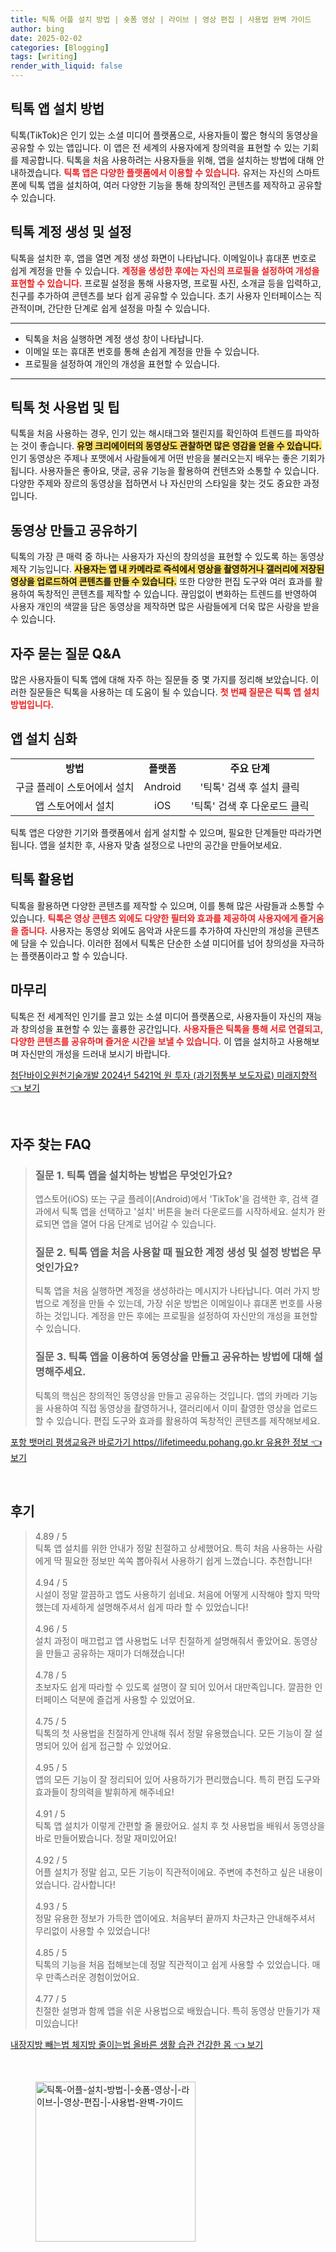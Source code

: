 ```yaml
---
title: 틱톡 어플 설치 방법 | 숏폼 영상 | 라이브 | 영상 편집 | 사용법 완벽 가이드
author: bing
date: 2025-02-02
categories: [Blogging]
tags: [writing]
render_with_liquid: false
---
```



<h2 id='틱톡 앱 설치 방법'>틱톡 앱 설치 방법</h2>

<p>틱톡(TikTok)은 인기 있는 소셜 미디어 플랫폼으로, 사용자들이 짧은 형식의 동영상을 공유할 수 있는 앱입니다. 이 앱은 전 세계의 사용자에게 창의력을 표현할 수 있는 기회를 제공합니다. 틱톡을 처음 사용하려는 사용자들을 위해, 앱을 설치하는 방법에 대해 안내하겠습니다. <b><span style="color: #ee2323;">틱톡 앱은 다양한 플랫폼에서 이용할 수 있습니다.</span></b> 유저는 자신의 스마트폰에 틱톡 앱을 설치하여, 여러 다양한 기능을 통해 창의적인 콘텐츠를 제작하고 공유할 수 있습니다.</p>

<h2 id='틱톡 계정 생성 및 설정'>틱톡 계정 생성 및 설정</h2>

<p>틱톡을 설치한 후, 앱을 열면 계정 생성 화면이 나타납니다. 이메일이나 휴대폰 번호로 쉽게 계정을 만들 수 있습니다. <b><span style="color: #ee2323;">계정을 생성한 후에는 자신의 프로필을 설정하여 개성을 표현할 수 있습니다.</span></b> 프로필 설정을 통해 사용자명, 프로필 사진, 소개글 등을 입력하고, 친구를 추가하여 콘텐츠를 보다 쉽게 공유할 수 있습니다. 초기 사용자 인터페이스는 직관적이며, 간단한 단계로 쉽게 설정을 마칠 수 있습니다.</p>

<hr />

<ul>
    <li>틱톡을 처음 실행하면 계정 생성 창이 나타납니다.</li>
    <li>이메일 또는 휴대폰 번호를 통해 손쉽게 계정을 만들 수 있습니다.</li>
    <li>프로필을 설정하여 개인의 개성을 표현할 수 있습니다.</li>
</ul>

<hr />

<h2 id='틱톡 첫 사용법 및 팁'>틱톡 첫 사용법 및 팁</h2>

<p>틱톡을 처음 사용하는 경우, 인기 있는 해시태그와 챌린지를 확인하여 트렌드를 파악하는 것이 좋습니다. <b><span style="background-color: #ffe066;">유명 크리에이터의 동영상도 관찰하면 많은 영감을 얻을 수 있습니다.</span></b> 인기 동영상은 주제나 포맷에서 사람들에게 어떤 반응을 불러오는지 배우는 좋은 기회가 됩니다. 사용자들은 좋아요, 댓글, 공유 기능을 활용하여 컨텐츠와 소통할 수 있습니다. 다양한 주제와 장르의 동영상을 접하면서 나 자신만의 스타일을 찾는 것도 중요한 과정입니다.</p>

<h2 id='동영상 만들고 공유하기'>동영상 만들고 공유하기</h2>

<p>틱톡의 가장 큰 매력 중 하나는 사용자가 자신의 창의성을 표현할 수 있도록 하는 동영상 제작 기능입니다. <b><span style="background-color: #ffe066;">사용자는 앱 내 카메라로 즉석에서 영상을 촬영하거나 갤러리에 저장된 영상을 업로드하여 콘텐츠를 만들 수 있습니다.</span></b> 또한 다양한 편집 도구와 여러 효과를 활용하여 독창적인 콘텐츠를 제작할 수 있습니다. 끊임없이 변화하는 트렌드를 반영하여 사용자 개인의 색깔을 담은 동영상을 제작하면 많은 사람들에게 더욱 많은 사랑을 받을 수 있습니다.</p>

<h2 id='자주 묻는 질문 Q&A'>자주 묻는 질문 Q&A</h2>

<p>많은 사용자들이 틱톡 앱에 대해 자주 하는 질문들 중 몇 가지를 정리해 보았습니다. 이러한 질문들은 틱톡을 사용하는 데 도움이 될 수 있습니다. <b><span style="color: #ee2323;">첫 번째 질문은 틱톡 앱 설치 방법입니다.</span></b></p>

<h2 id='앱 설치 심화'>앱 설치 심화</h2>

<table>
    <tr>
        <td style="text-align: center; height: 17px;"><b>방법</b></td>
        <td style="text-align: center; height: 17px;"><b>플랫폼</b></td>
        <td style="text-align: center; height: 17px;"><b>주요 단계</b></td>
    </tr>
    <tr>
        <td style="text-align: center; height: 17px;">구글 플레이 스토어에서 설치</td>
        <td style="text-align: center; height: 17px;">Android</td>
        <td style="text-align: center; height: 17px;">'틱톡' 검색 후 설치 클릭</td>
    </tr>
    <tr>
        <td style="text-align: center; height: 17px;">앱 스토어에서 설치</td>
        <td style="text-align: center; height: 17px;">iOS</td>
        <td style="text-align: center; height: 17px;">'틱톡' 검색 후 다운로드 클릭</td>
    </tr>
</table>

<p>틱톡 앱은 다양한 기기와 플랫폼에서 쉽게 설치할 수 있으며, 필요한 단계들만 따라가면 됩니다. 앱을 설치한 후, 사용자 맞춤 설정으로 나만의 공간을 만들어보세요.</p>

<h2 id='틱톡 활용법'>틱톡 활용법</h2>

<p>틱톡을 활용하면 다양한 콘텐츠를 제작할 수 있으며, 이를 통해 많은 사람들과 소통할 수 있습니다. <b><span style="color: #ee2323;">틱톡은 영상 콘텐츠 외에도 다양한 필터와 효과를 제공하여 사용자에게 즐거움을 줍니다.</span></b> 사용자는 동영상 외에도 음악과 사운드를 추가하여 자신만의 개성을 콘텐츠에 담을 수 있습니다. 이러한 점에서 틱톡은 단순한 소셜 미디어를 넘어 창의성을 자극하는 플랫폼이라고 할 수 있습니다.</p>

<h2 id='마무리'>마무리</h2>

<p>틱톡은 전 세계적인 인기를 끌고 있는 소셜 미디어 플랫폼으로, 사용자들이 자신의 재능과 창의성을 표현할 수 있는 훌륭한 공간입니다. <b><span style="color: #ee2323;">사용자들은 틱톡을 통해 서로 연결되고, 다양한 콘텐츠를 공유하며 즐거운 시간을 보낼 수 있습니다.</span></b> 이 앱을 설치하고 사용해보며 자신만의 개성을 드러내 보시기 바랍니다.</p>


<p><a class="click-button" title="첨단바이오원천기술개발 2024년 5421억 원 투자 (과기정통부 보도자료) 미래지향적" href="https://aptwhite.github.io/posts/%EC%B2%A8%EB%8B%A8%EB%B0%94%EC%9D%B4%EC%98%A4%EC%9B%90%EC%B2%9C%EA%B8%B0%EC%88%A0%EA%B0%9C%EB%B0%9C-2024%EB%85%84-5421%EC%96%B5-%EC%9B%90-%ED%88%AC%EC%9E%90-(%EA%B3%BC%EA%B8%B0%EC%A0%95%ED%86%B5%EB%B6%80-%EB%B3%B4%EB%8F%84%EC%9E%90%EB%A3%8C)-%EB%AF%B8%EB%9E%98%EC%A7%80%ED%96%A5%EC%A0%81/" rel="dofollow">첨단바이오원천기술개발 2024년 5421억 원 투자 (과기정통부 보도자료) 미래지향적 👈 보기</a></p><br>
<h2 id='자주_찾는_FAQ'>자주 찾는 FAQ</h2>
<div itemscope="" itemtype="https://schema.org/FAQPage"> 
<blockquote> 
<div itemscope="" itemprop="mainEntity" itemtype="https://schema.org/Question"> 
<h3 itemprop="name">질문 1. 틱톡 앱을 설치하는 방법은 무엇인가요?</h3> 
<div itemscope="" itemprop="acceptedAnswer" itemtype="https://schema.org/Answer"> 
<span itemprop="text"> 
<p>앱스토어(iOS) 또는 구글 플레이(Android)에서 'TikTok'을 검색한 후, 검색 결과에서 틱톡 앱을 선택하고 '설치' 버튼을 눌러 다운로드를 시작하세요. 설치가 완료되면 앱을 열어 다음 단계로 넘어갈 수 있습니다.</p> 
</span> 
</div> 
</div> 
<div itemscope="" itemprop="mainEntity" itemtype="https://schema.org/Question"> 
<h3 itemprop="name">질문 2. 틱톡 앱을 처음 사용할 때 필요한 계정 생성 및 설정 방법은 무엇인가요?</h3> 
<div itemscope="" itemprop="acceptedAnswer" itemtype="https://schema.org/Answer"> 
<span itemprop="text"> 
<p>틱톡 앱을 처음 실행하면 계정을 생성하라는 메시지가 나타납니다. 여러 가지 방법으로 계정을 만들 수 있는데, 가장 쉬운 방법은 이메일이나 휴대폰 번호를 사용하는 것입니다. 계정을 만든 후에는 프로필을 설정하여 자신만의 개성을 표현할 수 있습니다.</p> 
</span> 
</div> 
</div> 
<div itemscope="" itemprop="mainEntity" itemtype="https://schema.org/Question"> 
<h3 itemprop="name">질문 3. 틱톡 앱을 이용하여 동영상을 만들고 공유하는 방법에 대해 설명해주세요.</h3> 
<div itemscope="" itemprop="acceptedAnswer" itemtype="https://schema.org/Answer"> 
<span itemprop="text"> 
<p>틱톡의 핵심은 창의적인 동영상을 만들고 공유하는 것입니다. 앱의 카메라 기능을 사용하여 직접 동영상을 촬영하거나, 갤러리에서 이미 촬영한 영상을 업로드할 수 있습니다. 편집 도구와 효과를 활용하여 독창적인 콘텐츠를 제작해보세요.</p> 
</span> 
</div> 
</div> 
</blockquote> 
</div>
<p><a class="click-button" title="포항 뱃머리 평생교육관 바로가기 https//lifetimeedu.pohang.go.kr 유용한 정보" href="https://aptwhite.github.io/posts/%ED%8F%AC%ED%95%AD-%EB%B1%83%EB%A8%B8%EB%A6%AC-%ED%8F%89%EC%83%9D%EA%B5%90%EC%9C%A1%EA%B4%80-%EB%B0%94%EB%A1%9C%EA%B0%80%EA%B8%B0-httpslifetimeedu.pohang.go.kr-%EC%9C%A0%EC%9A%A9%ED%95%9C-%EC%A0%95%EB%B3%B4/" rel="dofollow">포항 뱃머리 평생교육관 바로가기 https//lifetimeedu.pohang.go.kr 유용한 정보 👈 보기</a></p><br>
<h2 id='후기'>후기</h2>
<div itemscope itemtype="https://schema.org/Product">
  <blockquote>
  <div itemprop="review" itemscope itemtype="https://schema.org/Review">
      <div itemprop="reviewRating" itemscope itemtype="https://schema.org/Rating"> <span itemprop="ratingValue">4.89</span> / <span itemprop="bestRating">5</span> </div>
      <span itemprop="reviewBody">틱톡 앱 설치를 위한 안내가 정말 친절하고 상세했어요. 특히 처음 사용하는 사람에게 딱 필요한 정보만 쏙쏙 뽑아줘서 사용하기 쉽게 느꼈습니다. 추천합니다!</span>
  </div>
  <br>
  <div itemprop="review" itemscope itemtype="https://schema.org/Review">
      <div itemprop="reviewRating" itemscope itemtype="https://schema.org/Rating"> <span itemprop="ratingValue">4.94</span> / <span itemprop="bestRating">5</span> </div>
      <span itemprop="reviewBody">시설이 정말 깔끔하고 앱도 사용하기 쉽네요. 처음에 어떻게 시작해야 할지 막막했는데 자세하게 설명해주셔서 쉽게 따라 할 수 있었습니다!</span>
  </div>
  <br>
  <div itemprop="review" itemscope itemtype="https://schema.org/Review">
      <div itemprop="reviewRating" itemscope itemtype="https://schema.org/Rating"> <span itemprop="ratingValue">4.96</span> / <span itemprop="bestRating">5</span> </div>
      <span itemprop="reviewBody">설치 과정이 매끄럽고 앱 사용법도 너무 친절하게 설명해줘서 좋았어요. 동영상을 만들고 공유하는 재미가 더해졌습니다!</span>
  </div>
  <br>
  <div itemprop="review" itemscope itemtype="https://schema.org/Review">
      <div itemprop="reviewRating" itemscope itemtype="https://schema.org/Rating"> <span itemprop="ratingValue">4.78</span> / <span itemprop="bestRating">5</span> </div>
      <span itemprop="reviewBody">초보자도 쉽게 따라할 수 있도록 설명이 잘 되어 있어서 대만족입니다. 깔끔한 인터페이스 덕분에 즐겁게 사용할 수 있었어요.</span>
  </div>
  <br>
  <div itemprop="review" itemscope itemtype="https://schema.org/Review">
      <div itemprop="reviewRating" itemscope itemtype="https://schema.org/Rating"> <span itemprop="ratingValue">4.75</span> / <span itemprop="bestRating">5</span> </div>
      <span itemprop="reviewBody">틱톡의 첫 사용법을 친절하게 안내해 줘서 정말 유용했습니다. 모든 기능이 잘 설명되어 있어 쉽게 접근할 수 있었어요.</span>
  </div>
  <br>
  <div itemprop="review" itemscope itemtype="https://schema.org/Review">
      <div itemprop="reviewRating" itemscope itemtype="https://schema.org/Rating"> <span itemprop="ratingValue">4.95</span> / <span itemprop="bestRating">5</span> </div>
      <span itemprop="reviewBody">앱의 모든 기능이 잘 정리되어 있어 사용하기가 편리했습니다. 특히 편집 도구와 효과들이 창의력을 발휘하게 해주네요!</span>
  </div>
  <br>
  <div itemprop="review" itemscope itemtype="https://schema.org/Review">
      <div itemprop="reviewRating" itemscope itemtype="https://schema.org/Rating"> <span itemprop="ratingValue">4.91</span> / <span itemprop="bestRating">5</span> </div>
      <span itemprop="reviewBody">틱톡 앱 설치가 이렇게 간편할 줄 몰랐어요. 설치 후 첫 사용법을 배워서 동영상을 바로 만들어봤습니다. 정말 재미있어요!</span>
  </div>
  <br>
  <div itemprop="review" itemscope itemtype="https://schema.org/Review">
      <div itemprop="reviewRating" itemscope itemtype="https://schema.org/Rating"> <span itemprop="ratingValue">4.92</span> / <span itemprop="bestRating">5</span> </div>
      <span itemprop="reviewBody">어플 설치가 정말 쉽고, 모든 기능이 직관적이에요. 주변에 추천하고 싶은 내용이었습니다. 감사합니다!</span>
  </div>
  <br>
  <div itemprop="review" itemscope itemtype="https://schema.org/Review">
      <div itemprop="reviewRating" itemscope itemtype="https://schema.org/Rating"> <span itemprop="ratingValue">4.93</span> / <span itemprop="bestRating">5</span> </div>
      <span itemprop="reviewBody">정말 유용한 정보가 가득한 앱이에요. 처음부터 끝까지 차근차근 안내해주셔서 무리없이 사용할 수 있었습니다!</span>
  </div>
  <br>
  <div itemprop="review" itemscope itemtype="https://schema.org/Review">
      <div itemprop="reviewRating" itemscope itemtype="https://schema.org/Rating"> <span itemprop="ratingValue">4.85</span> / <span itemprop="bestRating">5</span> </div>
      <span itemprop="reviewBody">틱톡의 기능을 처음 접해보는데 정말 직관적이고 쉽게 사용할 수 있었습니다. 매우 만족스러운 경험이었어요.</span>
  </div>
  <br>
  <div itemprop="review" itemscope itemtype="https://schema.org/Review">
      <div itemprop="reviewRating" itemscope itemtype="https://schema.org/Rating"> <span itemprop="ratingValue">4.77</span> / <span itemprop="bestRating">5</span> </div>
      <span itemprop="reviewBody">친절한 설명과 함께 앱을 쉬운 사용법으로 배웠습니다. 특히 동영상 만들기가 재미있습니다!</span>
  </div>
  </blockquote>
</div>
<p><a class="click-button" title="내장지방 빼는법 체지방 줄이는법 올바른 생활 습관 건강한 몸" href="https://aptwhite.github.io/posts/%EB%82%B4%EC%9E%A5%EC%A7%80%EB%B0%A9-%EB%B9%BC%EB%8A%94%EB%B2%95-%EC%B2%B4%EC%A7%80%EB%B0%A9-%EC%A4%84%EC%9D%B4%EB%8A%94%EB%B2%95-%EC%98%AC%EB%B0%94%EB%A5%B8-%EC%83%9D%ED%99%9C-%EC%8A%B5%EA%B4%80-%EA%B1%B4%EA%B0%95%ED%95%9C-%EB%AA%B8/" rel="dofollow">내장지방 빼는법 체지방 줄이는법 올바른 생활 습관 건강한 몸 👈 보기</a></p><br>
<figure class="image"><img src="https://aptwhite.github.io/assets/img/thumbnail/틱톡-어플-설치-방법-|-숏폼-영상-|-라이브-|-영상-편집-|-사용법-완벽-가이드.webp" alt="틱톡-어플-설치-방법-|-숏폼-영상-|-라이브-|-영상-편집-|-사용법-완벽-가이드" width="256" height="256"></figure>